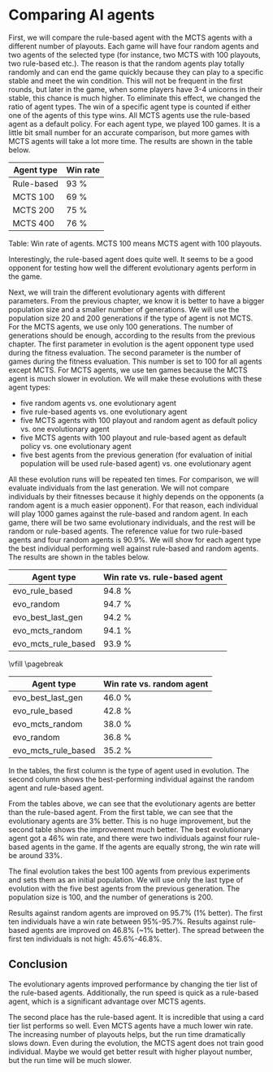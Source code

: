 # Comparing AI agents

First, we will compare the rule-based agent with the MCTS agents with a different number of playouts. Each game will have four random agents and two agents of the selected type (for instance, two MCTS with 100 playouts, two rule-based etc.). The reason is that the random agents play totally randomly and can end the game quickly because they can play to a specific stable and meet the win condition. This will not be frequent in the first rounds, but later in the game, when some players have 3-4 unicorns in their stable, this chance is much higher. To eliminate this effect, we changed the ratio of agent types. The win of a specific agent type is counted if either one of the agents of this type wins. All MCTS agents use the rule-based agent as a default policy. For each agent type, we played 100 games. It is a little bit small number for an accurate comparison, but more games with MCTS agents will take a lot more time. The results are shown in the table below.

| Agent type | Win rate |
|------------|----------|
| Rule-based | 93 %     |
| MCTS 100   | 69 %     |
| MCTS 200   | 75 %     |
| MCTS 400   | 76 %     |

Table: Win rate of agents. MCTS 100 means MCTS agent with 100 playouts.

Interestingly, the rule-based agent does quite well. It seems to be a good opponent for testing how well the different evolutionary agents perform in the game.

Next, we will train the different evolutionary agents with different parameters.
From the previous chapter, we know it is better to have a bigger population size and a smaller number of generations. We will use the population size 20 and 200 generations if the type of agent is not MCTS. For the MCTS agents, we use only 100 generations. The number of generations should be enough, according to the results from the previous chapter. The first parameter in evolution is the agent opponent type used during the fitness evaluation. The second parameter is the number of games during the fitness evaluation. This number is set to 100 for all agents except MCTS. For MCTS agents, we use ten games because the MCTS agent is much slower in evolution.
We will make these evolutions with these agent types:

- five random agents vs. one evolutionary agent
- five rule-based agents vs. one evolutionary agent
- five MCTS agents with 100 playout and random agent as default policy vs. one evolutionary agent
- five MCTS agents with 100 playout and rule-based agent as default policy vs. one evolutionary agent
- five best agents from the previous generation (for evaluation of initial population will be used rule-based agent) vs. one evolutionary agent

All these evolution runs will be repeated ten times.
For comparison, we will evaluate individuals from the last generation. We will not compare individuals by their fitnesses because it highly depends on the opponents (a random agent is a much easier opponent). For that reason, each individual will play 1000 games against the rule-based and random agent. In each game, there will be two same evolutionary individuals, and the rest will be random or rule-based agents. The reference value for two rule-based agents and four random agents is 90.9%. We will show for each agent type the best individual performing well against rule-based and random agents. The results are shown in the tables below.

| Agent type              | Win rate vs. rule-based agent |
|-------------------------|-------------------------------|
| evo_rule_based          | 94.8 %                        |
| evo_random              | 94.7 %                        |
| evo_best_last_gen       | 94.2 %                        |
| evo_mcts_random         | 94.1 %                        |
| evo_mcts_rule_based     | 93.9 %                        |

\vfill
\pagebreak

| Agent type              | Win rate vs. random agent |
|-------------------------|---------------------------|
| evo_best_last_gen       | 46.0 %                    |
| evo_rule_based          | 42.8 %                    |
| evo_mcts_random         | 38.0 %                    |
| evo_random              | 36.8 %                    |
| evo_mcts_rule_based     | 35.2 %                    |

In the tables, the first column is the type of agent used in evolution. The second column shows the best-performing individual against the random agent and rule-based agent.

From the tables above, we can see that the evolutionary agents are better than the rule-based agent. From the first table, we can see that the evolutionary agents are 3% better. This is no huge improvement, but the second table shows the improvement much better. The best evolutionary agent got a 46% win rate, and there were two individuals against four rule-based agents in the game. If the agents are equally strong, the win rate will be around 33%.

The final evolution takes the best 100 agents from previous experiments and sets them as an initial population. We will use only the last type of evolution with the five best agents from the previous generation. The population size is 100, and the number of generations is 200.

Results against random agents are improved on 95.7% (1% better). The first ten individuals have a win rate between 95%-95.7%. Results against rule-based agents are improved on 46.8% (~1% better). The spread between the first ten individuals is not high: 45.6%-46.8%.

## Conclusion

The evolutionary agents improved performance by changing the tier list of the rule-based agents. Additionally, the run speed is quick as a rule-based agent, which is a significant advantage over MCTS agents.

The second place has the rule-based agent. It is incredible that using a card tier list performs so well. Even MCTS agents have a much lower win rate. The increasing number of playouts helps, but the run time dramatically slows down. Even during the evolution, the MCTS agent does not train good individual. Maybe we would get better result with higher playout number, but the run time will be much slower.
